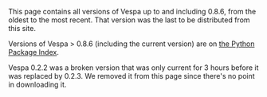 This page contains all versions of Vespa up to and including 0.8.6, from the oldest to the most recent. That version was the last to be distributed from this site. 

Versions of Vespa > 0.8.6 (including the current version) are on [the Python Package Index](https://pypi.python.org/pypi/Vespa-Suite).

Vespa 0.2.2 was a broken version that was only current for 3 hours before it was replaced by 0.2.3. We removed it from this page since there's no point in downloading it.